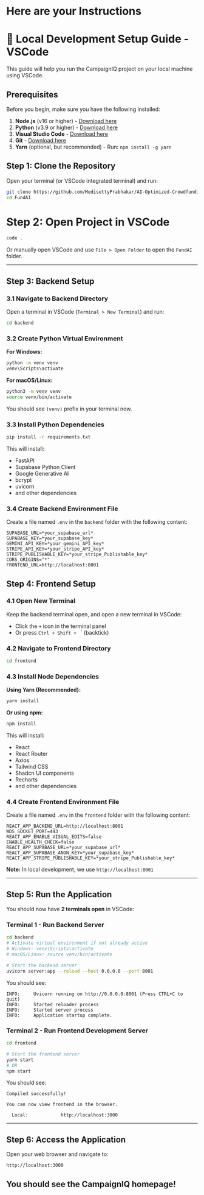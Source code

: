 # Here are your Instructions

# 🚀 Local Development Setup Guide - VSCode

This guide will help you run the CampaignIQ project on your local machine using VSCode.

## Prerequisites

Before you begin, make sure you have the following installed:

1. **Node.js** (v16 or higher) - [Download here](https://nodejs.org/)
2. **Python** (v3.9 or higher) - [Download here](https://www.python.org/)
3. **Visual Studio Code** - [Download here](https://code.visualstudio.com/)
4. **Git** - [Download here](https://git-scm.com/)
5. **Yarn** (optional, but recommended) - Run: `npm install -g yarn`

## Step 1: Clone the Repository

Open your terminal (or VSCode integrated terminal) and run:

```bash
git clone https://github.com/MedisettyPrabhakar/AI-Optimized-Crowdfunding-Platform-with-Campaign-Success-Prediction
cd FundAI
```
# Step 2: Open Project in VSCode

```bash
code .
```

Or manually open VSCode and use `File > Open Folder` to open the `FundAI` folder.

---

## Step 3: Backend Setup

### 3.1 Navigate to Backend Directory

Open a terminal in VSCode (`Terminal > New Terminal`) and run:

```bash
cd backend
```

### 3.2 Create Python Virtual Environment

**For Windows:**
```bash
python -m venv venv
venv\Scripts\activate
```

**For macOS/Linux:**
```bash
python3 -m venv venv
source venv/bin/activate
```

You should see `(venv)` prefix in your terminal now.

### 3.3 Install Python Dependencies

```bash
pip install -r requirements.txt
```

This will install:
- FastAPI
- Supabase Python Client
- Google Generative AI
- bcrypt
- uvicorn
- and other dependencies

### 3.4 Create Backend Environment File

Create a file named `.env` in the `backend` folder with the following content:

```env
SUPABASE_URL=*your_supabase_url*
SUPABASE_KEY=*your_supabase_key*
GEMINI_API_KEY=*your_gemini_API_key*
STRIPE_API_KEY=*your_stripe_API_key*
STRIPE_PUBLISHABLE_KEY=*your_stripe_Publishable_key*
CORS_ORIGINS="*"
FRONTEND_URL=http://localhost:8001

```

## Step 4: Frontend Setup

### 4.1 Open New Terminal

Keep the backend terminal open, and open a new terminal in VSCode:
- Click the `+` icon in the terminal panel
- Or press `Ctrl + Shift + ` ` (backtick)

### 4.2 Navigate to Frontend Directory

```bash
cd frontend
```

### 4.3 Install Node Dependencies

**Using Yarn (Recommended):**
```bash
yarn install
```

**Or using npm:**
```bash
npm install
```

This will install:
- React
- React Router
- Axios
- Tailwind CSS
- Shadcn UI components
- Recharts
- and other dependencies

### 4.4 Create Frontend Environment File

Create a file named `.env` in the `frontend` folder with the following content:

```env
REACT_APP_BACKEND_URL=http://localhost:8001
WDS_SOCKET_PORT=443
REACT_APP_ENABLE_VISUAL_EDITS=false
ENABLE_HEALTH_CHECK=false
REACT_APP_SUPABASE_URL=*your_supabase_url*
REACT_APP_SUPABASE_ANON_KEY=*your_supabase_key*
REACT_APP_STRIPE_PUBLISHABLE_KEY=*your_stripe_Publishable_key*
```

**Note:** In local development, we use `http://localhost:8001` 

---

## Step 5: Run the Application

You should now have **2 terminals open** in VSCode:

### Terminal 1 - Run Backend Server

```bash
cd backend
# Activate virtual environment if not already active
# Windows: venv\Scripts\activate
# macOS/Linux: source venv/bin/activate

# Start the backend server
uvicorn server:app --reload --host 0.0.0.0 --port 8001
```

You should see:
```
INFO:     Uvicorn running on http://0.0.0.0:8001 (Press CTRL+C to quit)
INFO:     Started reloader process
INFO:     Started server process
INFO:     Application startup complete.
```

### Terminal 2 - Run Frontend Development Server

```bash
cd frontend

# Start the frontend server
yarn start
# OR
npm start
```

You should see:
```
Compiled successfully!

You can now view frontend in the browser.

  Local:            http://localhost:3000
```

---

## Step 6: Access the Application

Open your web browser and navigate to:

```
http://localhost:3000
```

You should see the CampaignIQ homepage!
---